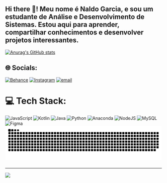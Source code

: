 
## Hi there 👋! Meu nome é Naldo Garcia, e sou um estudante de Análise e Desenvolvimento de Sistemas. Estou aqui para aprender, compartilhar conhecimentos e desenvolver projetos interessantes.
[![Anurag's GitHub stats](https://github-readme-stats.vercel.app/api?username=anuraghazra)](https://github.com/anuraghazra/github-readme-stats)
## 🌐 Socials:
[![Behance](https://img.shields.io/badge/Facebook-%231877F2.svg?logo=Facebook&logoColor=white)](https://facebook.com/NaldoMorais) [![Instagram](https://img.shields.io/badge/Instagram-%23E4405F.svg?logo=Instagram&logoColor=white)](https://instagram.com/@garciaagnaldo85) [![email](https://img.shields.io/badge/Email-D14836?logo=gmail&logoColor=white)](mailto:garciaaganldo85@gmail.com) 
# 💻 Tech Stack:
![JavaScript](https://img.shields.io/badge/javascript-%23323330.svg?style=for-the-badge&logo=javascript&logoColor=%23F7DF1E) ![Kotlin](https://img.shields.io/badge/kotlin-%237F52FF.svg?style=for-the-badge&logo=kotlin&logoColor=white) ![Java](https://img.shields.io/badge/java-%23ED8B00.svg?style=for-the-badge&logo=openjdk&logoColor=white) ![Python](https://img.shields.io/badge/python-3670A0?style=for-the-badge&logo=python&logoColor=ffdd54) ![Anaconda](https://img.shields.io/badge/Anaconda-%2344A833.svg?style=for-the-badge&logo=anaconda&logoColor=white) ![NodeJS](https://img.shields.io/badge/node.js-6DA55F?style=for-the-badge&logo=node.js&logoColor=white) ![MySQL](https://img.shields.io/badge/mysql-4479A1.svg?style=for-the-badge&logo=mysql&logoColor=white) ![Figma](https://img.shields.io/badge/figma-%23F24E1E.svg?style=for-the-badge&logo=figma&logoColor=white)
<img src="https://raw.githubusercontent.com/Naldo18Garcia/Naldo18Garcia/output/snake.svg" alt="Snake animation" />
###
---
[![](https://visitcount.itsvg.in/api?id=Naldo85Garcia&icon=0&color=0)](https://visitcount.itsvg.in)

<!-- Proudly created with GPRM ( https://gprm.itsvg.in ) -->
